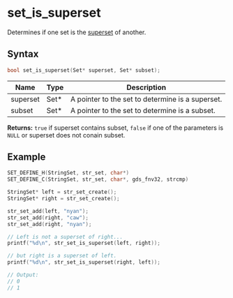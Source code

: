 # set_is_superset

Determines if one set is the [superset](https://en.wikipedia.org/wiki/Set_%28mathematics%29#Subsets) of another.

## Syntax

```c
bool set_is_superset(Set* superset, Set* subset);
```

| Name | Type | Description |
| --- | --- | --- |
| superset | Set* | A pointer to the set to determine is a superset. |
| subset | Set* | A pointer to the set to determine is a subset. |

**Returns:** `true` if superset contains subset, `false` if one of the parameters is `NULL` or superset does not conain subset.

## Example

```c
SET_DEFINE_H(StringSet, str_set, char*)
SET_DEFINE_C(StringSet, str_set, char*, gds_fnv32, strcmp)

StringSet* left = str_set_create();
StringSet* right = str_set_create();

str_set_add(left, "nyan");
str_set_add(right, "caw");
str_set_add(right, "nyan");

// Left is not a superset of right...
printf("%d\n", str_set_is_superset(left, right));

// but right is a superset of left.
printf("%d\n", str_set_is_superset(right, left));

// Output:
// 0
// 1
```